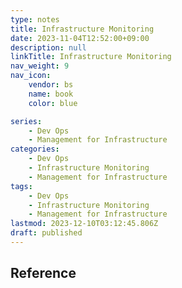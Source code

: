 ```yaml
---
type: notes
title: Infrastructure Monitoring
date: 2023-11-04T12:52:00+09:00
description: null
linkTitle: Infrastructure Monitoring
nav_weight: 9
nav_icon:
    vendor: bs
    name: book
    color: blue

series:
    - Dev Ops
    - Management for Infrastructure
categories:
    - Dev Ops
    - Infrastructure Monitoring
    - Management for Infrastructure
tags:
    - Dev Ops
    - Infrastructure Monitoring
    - Management for Infrastructure
lastmod: 2023-12-10T03:12:45.806Z
draft: published
---
```


## Reference
